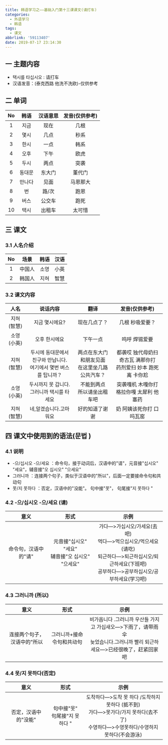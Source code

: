 ```yaml
---
title: 韩语学习之——基础入门第十三课课文(请打车)
categories:
  - 外语学习
  - 韩语
tags:
  - 课文
abbrlink: '59113407'
date: 2019-07-17 23:14:30
---
```


##   一 主题内容

* 택시를 타십시오 : 请打车
* 汉语发音：(泰克西路 他洗不洗欧)-仅供参考

<!--more-->


## 二 单词

|  No  |  韩语  | 汉语意思 | 发音(仅供参考) |
| :--: | :----: | :------: | :------------: |
|  1   |  지금  |   现在   |      几根      |
|  2   |  몇시  |   几点   |      秒系      |
|  3   |  한시  |   一点   |      韩系      |
|  4   |  오후  |   下午   |      欧虎      |
|  5   |  두시  |   两点   |      突袭      |
|  6   | 동대문 |  东大门  |     董代门     |
|  7   | 만나다 |   见面   |    马恩那大    |
|  8   |   번   |  路/次   |      跑恩      |
|  9   |  버스  |  公交车  |      跑死      |
|  10  |  택시  |  出租车  |     太可惜     |

## 三 课文

### 3.1 人名介绍

|  No  |  场景  | 韩语 | 汉语 |
| :--: | :----: | :--: | :--: |
|  1   | 中国人 | 소영 | 小英 |
|  2   | 韩国人 | 지혀 | 智慧 |

### 3.2 课文内容


|    人名    |                           说话内容                           |                       翻译                       |                        发音(仅供参考)                        |
| :--------: | :----------------------------------------------------------: | :----------------------------------------------: | :----------------------------------------------------------: |
| 지혀(智慧) |                        지금 몇시에요?                        |                   现在几点了？                   |                       几根 秒吸爱要？                        |
| 소영(小英) |                        오후 한시에요                         |                     下午一点                     |                        呜呼 焊锡爱要                         |
| 지혀(智慧) | 두시에 동대문에서 친구와 만납니다.<br>여기에서 몇번 버스를 탑니까？ | 两点在东大门和朋友见面<br>在这里坐几路公共汽车？ | 都袭哎  独代母奶扫 奇古瓦 满那你打<br>药剂爱扫 妙本 跑死离 卡你尬 |
| 소영(小英) |        두시까지 못 갑니다.<br>그러니까 택시를 타세요         |          不能到两点<br>所以请坐出租车吧          |         突袭嘎机 木嘎你打<br>格拉你嘎 太犀利 他塞药          |
| 지혀(智慧) |                    네,알겠습니다.고마워요                    |                  好的知道了谢谢                  |                   奶 阿姨该死你打 口吗瓦窑                   |


##  四 课文中使用到的语法(문법 )

### 4.1 说明

* -으/십시오   -으/세요 ：命令句，接于动词后，汉语中的"请"，元音接"십시오" "세요"，辅音接"오 십시오" "으세요"
* 그러니까  ：连接两个句子，类似于汉语中的"所以"，后面一定要接命令句和共动句
* 못/지 못하다 ：否定，汉语中的"没能"。 句中接"못"， 句尾接"지 못하다 "
 
### 4.2 -으/십시오   -으/세요 (请)

|         意义         |                           形式                           |                             示例                             |
| :------------------: | :------------------------------------------------------: | :----------------------------------------------------------: |
| 命令句，汉语中的"请" | 元音接"십시오" "세요"<br>辅音接"오 십시오" "으세요"<br/> | 가다—>가십시오/가세요(去吧)<br/>먹다—>먹으십시오/먹으세요(请吃)<br/>퇴근하다—>퇴근하십시오/퇴근하세요(下班吧)<br/>공부하다—>공부하십시오/공부하세요(学习吧)<br/> |

### 4.3 그러니까 (所以)

|            意义             |           形式            |                             示例                             |
| :-------------------------: | :-----------------------: | :----------------------------------------------------------: |
| 连接两个句子，汉语中的"所以 | 그러니까+接命令句和共动句 | 비가옵니다 .그러니까 우산들 가지고 가십새오—>下雨了，请带雨伞<br/>늦었습니다.그러니까 빨리 퇴근하세요—>已经很晚了，赶紧回家吧<br/> |

### 4.4 못/지 못하다(否定)

|         意义         |               形式               |                             示例                             |
| :------------------: | :------------------------------: | :----------------------------------------------------------: |
| 否定，汉语中的"没能" | 句中接"못"<br>句尾接"지 못하다 " | 도착하다—>도착 못 하다 /도착하지 못하다 (抵不到)<br/>가다—>못가다/가지 못하다(去不了)<br/>수영하다—>수영못하다/수영하지 못하다(不会游泳) |